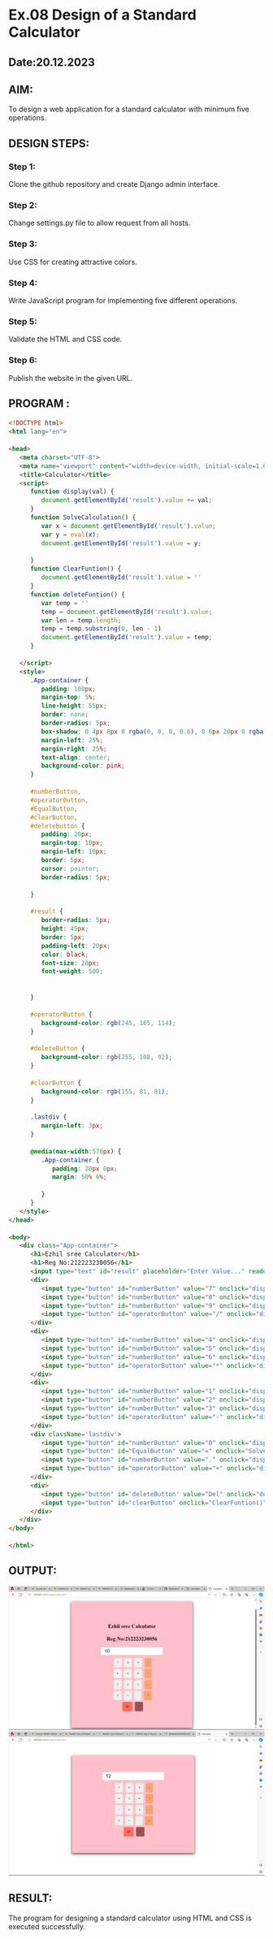 # Ex.08 Design of a Standard Calculator
## Date:20.12.2023

## AIM:
To design a web application for a standard calculator with minimum five operations.

## DESIGN STEPS:

### Step 1:
Clone the github repository and create Django admin interface.

### Step 2:
Change settings.py file to allow request from all hosts.

### Step 3:
Use CSS for creating attractive colors.

### Step 4:
Write JavaScript program for implementing five different operations.

### Step 5:
Validate the HTML and CSS code.

### Step 6:
Publish the website in the given URL.

## PROGRAM :
```html
<!DOCTYPE html>
<html lang="en">

<head>
   <meta charset="UTF-8">
   <meta name="viewport" content="width=device-width, initial-scale=1.0">
   <title>Calculator</title>
   <script>
      function display(val) {
         document.getElementById('result').value += val;
      }
      function SolveCalculation() {
         var x = document.getElementById('result').value;
         var y = eval(x);
         document.getElementById('result').value = y;

      }
      function ClearFuntion() {
         document.getElementById('result').value = ''
      }
      function deleteFuntion() {
         var temp = ''
         temp = document.getElementById('result').value;
         var len = temp.length;
         temp = temp.substring(0, len - 1)
         document.getElementById('result').value = temp;
      }

   </script>
   <style>
      .App-container {
         padding: 100px;
         margin-top: 5%;
         line-height: 55px;
         border: none;
         border-radius: 5px;
         box-shadow: 0 4px 8px 0 rgba(0, 0, 0, 0.6), 0 6px 20px 0 rgba(0, 0, 0, 0.39);
         margin-left: 25%;
         margin-right: 25%;
         text-align: center;
         background-color: pink;
      }

      #numberButton,
      #operatorButton,
      #EqualButton,
      #clearButton,
      #deleteButton {
         padding: 20px;
         margin-top: 10px;
         margin-left: 10px;
         border: 5px;
         cursor: pointer;
         border-radius: 5px;

      }

      #result {
         border-radius: 5px;
         height: 45px;
         border: 5px;
         padding-left: 20px;
         color: black;
         font-size: 28px;
         font-weight: 500;


      }

      #operatorButton {
         background-color: rgb(245, 165, 114);
      }

      #deleteButton {
         background-color: rgb(255, 108, 92);
      }

      #clearButton {
         background-color: rgb(155, 81, 81);
      }

      .lastdiv {
         margin-left: 3px;
      }

      @media(max-width:576px) {
         .App-container {
            padding: 20px 0px;
            margin: 50% 6%;

         }
      }
   </style>
</head>

<body>
   <div class="App-container">
      <h1>Ezhil sree Calculator</h1>
      <h1>Reg No:212223230056</h1>
      <input type="text" id="result" placeholder="Enter Value..." readonly="" />
      <div>
         <input type="button" id="numberButton" value="7" onclick="display('7')" />
         <input type="button" id="numberButton" value="8" onclick="display('8')" />
         <input type="button" id="numberButton" value="9" onclick="display('9')" />
         <input type="button" id="operatorButton" value="/" onclick="display('/')" />
      </div>
      <div>
         <input type="button" id="numberButton" value="4" onclick="display('4')" />
         <input type="button" id="numberButton" value="5" onclick="display('5')" />
         <input type="button" id="numberButton" value="6" onclick="display('6')" />
         <input type="button" id="operatorButton" value="*" onclick="display('*')" />
      </div>
      <div>
         <input type="button" id="numberButton" value="1" onclick="display('1')" />
         <input type="button" id="numberButton" value="2" onclick="display('2')" />
         <input type="button" id="numberButton" value="3" onclick="display('3')" />
         <input type="button" id="operatorButton" value="-" onclick="display('-')" />
      </div>
      <div className='lastdiv'>
         <input type="button" id="numberButton" value="0" onclick="display('0')" />
         <input type="button" id="EqualButton" value="=" onclick="SolveCalculation()" />
         <input type="button" id="numberButton" value="." onclick="display('.')" />
         <input type="button" id="operatorButton" value="+" onclick="display('+')" />
      </div>
      <div>
         <input type="button" id='deleteButton' value="Del" onclick="deleteFuntion()" />
         <input type="button" id="clearButton" onclick="ClearFuntion()" value="C" />
      </div>
   </div>
</body>

</html>
```
## OUTPUT:
![Alt text](image.png)
![Alt text](image-1.png)


## RESULT:
The program for designing a standard calculator using HTML and CSS is executed successfully.
